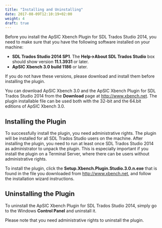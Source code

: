 ```yaml
---
title: "Installing and Uninstalling"
date: 2017-08-09T12:10:19+02:00
weight: 4
draft: true
---
```



Before you install the ApSIC Xbench Plugin for SDL Trados Studio
2014, you need to make sure that you have the following software
installed on your machine:

*	**SDL Trados Studio 2014 SP1**. The **Help->About SDL Trados Studio**
	box should show version **11.1.3931** or later.
*	**ApSIC Xbench 3.0 build 1186** or later.

If you do not have these versions, please download and install them
before installing the plugin.

You can download ApSIC Xbench 3.0 and the ApSIC Xbench Plugin for
SDL Trados Studio 2014 from the **Download** page at
http://www.xbench.net. The plugin installable file can be used both with
the 32-bit and the 64.bit editions of ApSIC Xbench 3.0.


## Installing the Plugin

To successfully install the plugin, you need administrative rights. The
plugin will be installed for all SDL Trados Studio users on the machine.
After installing the plugin, you need to run at least once SDL Trados
Studio 2014 as administrator to unpack the plugin. This is especially
important if you install the plugin on a Terminal Server, where there can
be users without administrative rights.

To install the plugin, click the **Setup.Xbench.Plugin.Studio.3.0.n.exe** that is
found in the file you downloaded from http://www.xbench.net, and
follow the installation wizard instructions.


## Uninstalling the Plugin

To uninstall the ApSIC Xbench Plugin for SDL Trados Studio 2014,
simply go to the Windows **Control Panel** and uninstall it.

Please note that you need administrative rights to uninstall the plugin.

